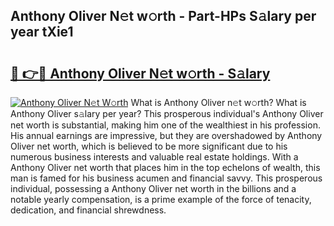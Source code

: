 ## Anthony Oliver N𝚎t w𝚘rth - Part-HPs S𝚊lary per year tXie1

# <h2><a href="http://gc0d1px.nevu.top/?p=Anthony+Oliver">🔗 👉🔴 Anthony Oliver N𝚎t w𝚘rth - S𝚊lary</a></h2>

[![Anthony Oliver N𝚎t W𝚘rth](https://i.imgur.com/Oavwk0R.jpeg)](http://gc0d1px.nevu.top/?p=Anthony+Oliver)
What is Anthony Oliver n𝚎t w𝚘rth? What is Anthony Oliver s𝚊lary per year?
This prosperous individual's Anthony Oliver net worth is substantial, making him one of the wealthiest in his profession. His annual earnings are impressive, but they are overshadowed by Anthony Oliver net worth, which is believed to be more significant due to his numerous business interests and valuable real estate holdings. With a Anthony Oliver net worth that places him in the top echelons of wealth, this man is famed for his business acumen and financial savvy. This prosperous individual, possessing a Anthony Oliver net worth in the billions and a notable yearly compensation, is a prime example of the force of tenacity, dedication, and financial shrewdness.
